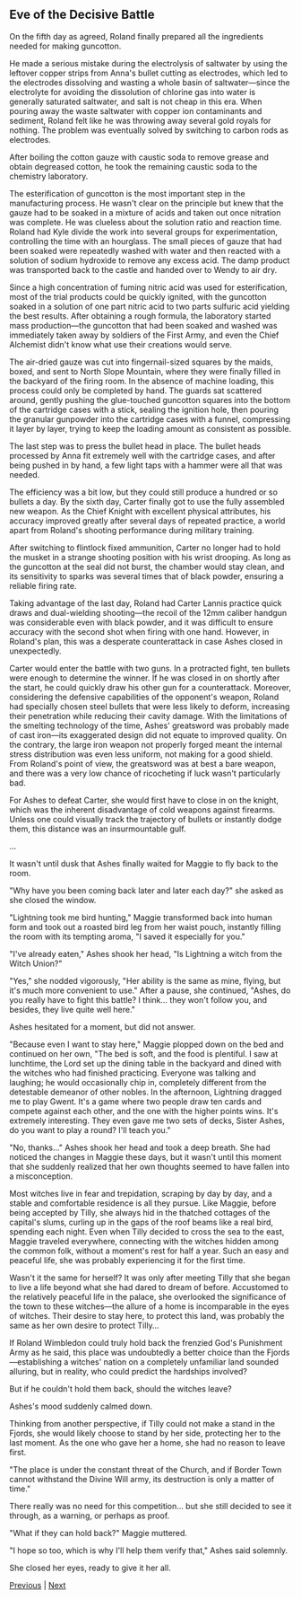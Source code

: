 ## Eve of the Decisive Battle
On the fifth day as agreed, Roland finally prepared all the ingredients needed for making guncotton.



He made a serious mistake during the electrolysis of saltwater by using the leftover copper strips from Anna's bullet cutting as electrodes, which led to the electrodes dissolving and wasting a whole basin of saltwater—since the electrolyte for avoiding the dissolution of chlorine gas into water is generally saturated saltwater, and salt is not cheap in this era. When pouring away the waste saltwater with copper ion contaminants and sediment, Roland felt like he was throwing away several gold royals for nothing. The problem was eventually solved by switching to carbon rods as electrodes.



After boiling the cotton gauze with caustic soda to remove grease and obtain degreased cotton, he took the remaining caustic soda to the chemistry laboratory.



The esterification of guncotton is the most important step in the manufacturing process. He wasn't clear on the principle but knew that the gauze had to be soaked in a mixture of acids and taken out once nitration was complete. He was clueless about the solution ratio and reaction time. Roland had Kyle divide the work into several groups for experimentation, controlling the time with an hourglass. The small pieces of gauze that had been soaked were repeatedly washed with water and then reacted with a solution of sodium hydroxide to remove any excess acid. The damp product was transported back to the castle and handed over to Wendy to air dry.



Since a high concentration of fuming nitric acid was used for esterification, most of the trial products could be quickly ignited, with the guncotton soaked in a solution of one part nitric acid to two parts sulfuric acid yielding the best results. After obtaining a rough formula, the laboratory started mass production—the guncotton that had been soaked and washed was immediately taken away by soldiers of the First Army, and even the Chief Alchemist didn't know what use their creations would serve.



The air-dried gauze was cut into fingernail-sized squares by the maids, boxed, and sent to North Slope Mountain, where they were finally filled in the backyard of the firing room. In the absence of machine loading, this process could only be completed by hand. The guards sat scattered around, gently pushing the glue-touched guncotton squares into the bottom of the cartridge cases with a stick, sealing the ignition hole, then pouring the granular gunpowder into the cartridge cases with a funnel, compressing it layer by layer, trying to keep the loading amount as consistent as possible.



The last step was to press the bullet head in place. The bullet heads processed by Anna fit extremely well with the cartridge cases, and after being pushed in by hand, a few light taps with a hammer were all that was needed.



The efficiency was a bit low, but they could still produce a hundred or so bullets a day. By the sixth day, Carter finally got to use the fully assembled new weapon. As the Chief Knight with excellent physical attributes, his accuracy improved greatly after several days of repeated practice, a world apart from Roland's shooting performance during military training.



After switching to flintlock fixed ammunition, Carter no longer had to hold the musket in a strange shooting position with his wrist drooping. As long as the guncotton at the seal did not burst, the chamber would stay clean, and its sensitivity to sparks was several times that of black powder, ensuring a reliable firing rate.



Taking advantage of the last day, Roland had Carter Lannis practice quick draws and dual-wielding shooting—the recoil of the 12mm caliber handgun was considerable even with black powder, and it was difficult to ensure accuracy with the second shot when firing with one hand. However, in Roland's plan, this was a desperate counterattack in case Ashes closed in unexpectedly.

Carter would enter the battle with two guns. In a protracted fight, ten bullets were enough to determine the winner. If he was closed in on shortly after the start, he could quickly draw his other gun for a counterattack. Moreover, considering the defensive capabilities of the opponent's weapon, Roland had specially chosen steel bullets that were less likely to deform, increasing their penetration while reducing their cavity damage. With the limitations of the smelting technology of the time, Ashes' greatsword was probably made of cast iron—its exaggerated design did not equate to improved quality. On the contrary, the large iron weapon not properly forged meant the internal stress distribution was even less uniform, not making for a good shield. From Roland's point of view, the greatsword was at best a bare weapon, and there was a very low chance of ricocheting if luck wasn't particularly bad.

For Ashes to defeat Carter, she would first have to close in on the knight, which was the inherent disadvantage of cold weapons against firearms. Unless one could visually track the trajectory of bullets or instantly dodge them, this distance was an insurmountable gulf.

...

It wasn't until dusk that Ashes finally waited for Maggie to fly back to the room.

"Why have you been coming back later and later each day?" she asked as she closed the window.

"Lightning took me bird hunting," Maggie transformed back into human form and took out a roasted bird leg from her waist pouch, instantly filling the room with its tempting aroma, "I saved it especially for you."

"I've already eaten," Ashes shook her head, "Is Lightning a witch from the Witch Union?"

"Yes," she nodded vigorously, "Her ability is the same as mine, flying, but it's much more convenient to use." After a pause, she continued, "Ashes, do you really have to fight this battle? I think... they won't follow you, and besides, they live quite well here."



Ashes hesitated for a moment, but did not answer.



"Because even I want to stay here," Maggie plopped down on the bed and continued on her own, "The bed is soft, and the food is plentiful. I saw at lunchtime, the Lord set up the dining table in the backyard and dined with the witches who had finished practicing. Everyone was talking and laughing; he would occasionally chip in, completely different from the detestable demeanor of other nobles. In the afternoon, Lightning dragged me to play Gwent. It's a game where two people draw ten cards and compete against each other, and the one with the higher points wins. It's extremely interesting. They even gave me two sets of decks, Sister Ashes, do you want to play a round? I'll teach you."



"No, thanks…" Ashes shook her head and took a deep breath. She had noticed the changes in Maggie these days, but it wasn't until this moment that she suddenly realized that her own thoughts seemed to have fallen into a misconception.



Most witches live in fear and trepidation, scraping by day by day, and a stable and comfortable residence is all they pursue. Like Maggie, before being accepted by Tilly, she always hid in the thatched cottages of the capital's slums, curling up in the gaps of the roof beams like a real bird, spending each night. Even when Tilly decided to cross the sea to the east, Maggie traveled everywhere, connecting with the witches hidden among the common folk, without a moment's rest for half a year. Such an easy and peaceful life, she was probably experiencing it for the first time.



Wasn't it the same for herself? It was only after meeting Tilly that she began to live a life beyond what she had dared to dream of before. Accustomed to the relatively peaceful life in the palace, she overlooked the significance of the town to these witches—the allure of a home is incomparable in the eyes of witches. Their desire to stay here, to protect this land, was probably the same as her own desire to protect Tilly…



If Roland Wimbledon could truly hold back the frenzied God's Punishment Army as he said, this place was undoubtedly a better choice than the Fjords—establishing a witches' nation on a completely unfamiliar land sounded alluring, but in reality, who could predict the hardships involved?



But if he couldn't hold them back, should the witches leave?



Ashes's mood suddenly calmed down.



Thinking from another perspective, if Tilly could not make a stand in the Fjords, she would likely choose to stand by her side, protecting her to the last moment. As the one who gave her a home, she had no reason to leave first.



"The place is under the constant threat of the Church, and if Border Town cannot withstand the Divine Will army, its destruction is only a matter of time."

There really was no need for this competition... but she still decided to see it through, as a warning, or perhaps as proof.

"What if they can hold back?" Maggie muttered.

"I hope so too, which is why I'll help them verify that," Ashes said solemnly.

She closed her eyes, ready to give it her all.





[Previous](CH0165.md) | [Next](CH0167.md)
